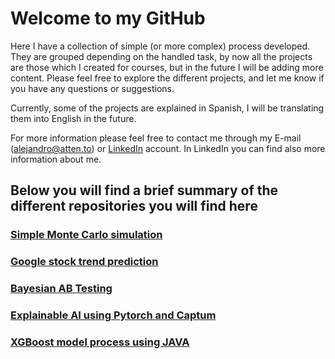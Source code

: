 # Welcome to my GitHub

Here I have a collection of simple (or more complex) process developed.
They are grouped depending on the handled task, by now all the projects are those which I created for courses, but in the future I will be adding more content.
Please feel free to explore the different projects, and let me know if you have any questions or suggestions.

Currently, some of the projects are explained in Spanish, I will be translating them into English in the future.

For more information please feel free to contact me through my E-mail (alejandro@atten.to) or [LinkedIn](https://www.linkedin.com/in/alejandro-daniel-attento/) account.
In LinkedIn you can find also more information about me.

## Below you will find a brief summary of the different repositories you will find here

### [Simple Monte Carlo simulation](https://github.com/AlejandroAttento/Simple-Monte-Carlo-simulation)

### [Google stock trend prediction](https://github.com/AlejandroAttento/Google-stock-trend-prediction)

### [Bayesian AB Testing](https://github.com/AlejandroAttento/Bayesian-AB-Testing)

### [Explainable AI using Pytorch and Captum](https://github.com/AlejandroAttento/Pytorch-Captum)

### [XGBoost model process using JAVA](https://github.com/AlejandroAttento/xgboost_java_model/tree/master)
